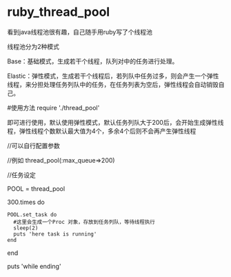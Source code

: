 # ruby_thread_pool


看到java线程池很有趣，自己随手用ruby写了个线程池


线程池分为2种模式

Base：基础模式，生成若干个线程，队列对中的任务进行处理。

Elastic：弹性模式，生成若干个线程后，若列队中任务过多，则会产生一个弹性线程，来分担处理任务列队中的任务，在任务列表为空后，弹性线程会自动销毁自己。

#使用方法
require './thread_pool'

即可进行使用，默认使用弹性模式，默认任务列队大于200后，会开始生成弹性线程，弹性线程个数默认最大值为4个，多余4个后则不会再产生弹性线程

//可以自行配置参数

//例如 thread_pool(:max_queue=>200)

//任务设定

POOL = thread_pool

300.times do
    
    POOL.set_task do 
      #这里会生成一个Proc 对象，存放到任务列队，等待线程执行
      sleep(2)
      puts 'here task is running'
    end
  
end

puts 'while ending'

